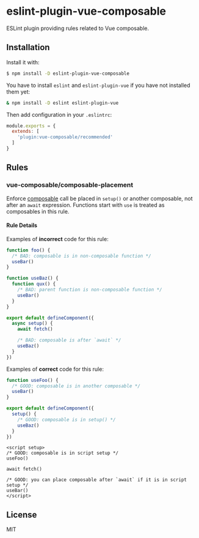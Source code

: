 # eslint-plugin-vue-composable

ESLint plugin providing rules related to Vue composable.

## Installation

Install it with:

```sh
$ npm install -D eslint-plugin-vue-composable
```

You have to install `eslint` and `eslint-plugin-vue` if you have not installed them yet:

```sh
& npm install -D eslint eslint-plugin-vue
```

Then add configuration in your `.eslintrc`:

```js
module.exports = {
  extends: [
    'plugin:vue-composable/recommended'
  ]
}
```

## Rules

### vue-composable/composable-placement

Enforce [composable](https://vuejs.org/guide/reusability/composables.html) call be placed in `setup()` or another composable,
not after an `await` expression. Functions start with `use` is treated as composables in this rule.

#### Rule Details

Examples of **incorrect** code for this rule:

```js
function foo() {
  /* BAD: composable is in non-composable function */
  useBar()
}

function useBaz() {
  function qux() {
    /* BAD: parent function is non-composable function */
    useBar()
  }
}

export default defineComponent({
  async setup() {
    await fetch()

    /* BAD: composable is after `await` */
    useBaz()
  }
})
```

Examples of **correct** code for this rule:

```js
function useFoo() {
  /* GOOD: composable is in another composable */
  useBar()
}

export default defineComponent({
  setup() {
    /* GOOD: composable is in setup() */
    useBaz()
  }
})
```

```vue
<script setup>
/* GOOD: composable is in script setup */
useFoo()

await fetch()

/* GOOD: you can place composable after `await` if it is in script setup */
useBar()
</script>
```

## License

MIT